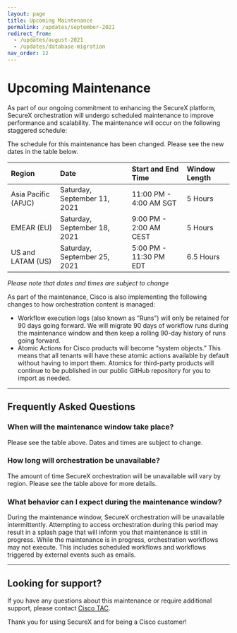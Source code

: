 ```yaml
---
layout: page
title: Upcoming Maintenance
permalink: /updates/september-2021
redirect_from:
  - /updates/august-2021
  - /updates/database-migration
nav_order: 12
---
```


# Upcoming Maintenance
As part of our ongoing commitment to enhancing the SecureX platform, SecureX orchestration will undergo scheduled maintenance to improve performance and scalability. The maintenance will occur on the following staggered schedule:

<div class="cisco-alert cisco-alert-info"><i class="fa fa-info-circle mr-1 cisco-icon-info"></i> The schedule for this maintenance has been changed. Please see the new dates in the table below.</div>

| Region | Date | Start and End Time | Window Length |
|:-------|:-----|:-------------------|:--------------|
| Asia Pacific (APJC) | Saturday, September 11, 2021 | 11:00 PM - 4:00 AM SGT | 5 Hours |
| EMEAR (EU) | Saturday, September 18, 2021 | 9:00 PM - 2:00 AM CEST | 5 Hours |
| US and LATAM (US) | Saturday, September 25, 2021 | 5:00 PM - 11:30 PM EDT | 6.5 Hours |

*Please note that dates and times are subject to change*

As part of the maintenance, Cisco is also implementing the following changes to how orchestration content is managed:
* Workflow execution logs (also known as “Runs”) will only be retained for 90 days going forward. We will migrate 90 days of workflow runs during the maintenance window and then keep a rolling 90-day history of runs going forward.
* Atomic Actions for Cisco products will become “system objects.” This means that all tenants will have these atomic actions available by default without having to import them. Atomics for third-party products will continue to be published in our public GitHub repository for you to import as needed.

---

## Frequently Asked Questions

### When will the maintenance window take place?
Please see the table above. Dates and times are subject to change.
### How long will orchestration be unavailable?
The amount of time SecureX orchestration will be unavailable will vary by region. Please see the table above for more details.
### What behavior can I expect during the maintenance window?
During the maintenance window, SecureX orchestration will be unavailable intermittently. Attempting to access orchestration during this period may result in a splash page that will inform you that maintenance is still in progress. While the maintenance is in progress, orchestration workflows may not execute. This includes scheduled workflows and workflows triggered by external events such as emails.

---

## Looking for support?
If you have any questions about this maintenance or require additional support, please contact [Cisco TAC](https://support.cisco.com/).

Thank you for using SecureX and for being a Cisco customer!